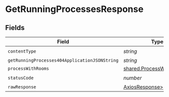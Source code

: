 # GetRunningProcessesResponse


## Fields

| Field                                                                | Type                                                                 | Required                                                             | Description                                                          |
| -------------------------------------------------------------------- | -------------------------------------------------------------------- | -------------------------------------------------------------------- | -------------------------------------------------------------------- |
| `contentType`                                                        | *string*                                                             | :heavy_check_mark:                                                   | N/A                                                                  |
| `getRunningProcesses404ApplicationJSONString`                        | *string*                                                             | :heavy_minus_sign:                                                   | N/A                                                                  |
| `processWithRooms`                                                   | [shared.ProcessWithRooms](../../models/shared/processwithrooms.md)[] | :heavy_minus_sign:                                                   | Ok                                                                   |
| `statusCode`                                                         | *number*                                                             | :heavy_check_mark:                                                   | N/A                                                                  |
| `rawResponse`                                                        | [AxiosResponse>](https://axios-http.com/docs/res_schema)             | :heavy_minus_sign:                                                   | N/A                                                                  |